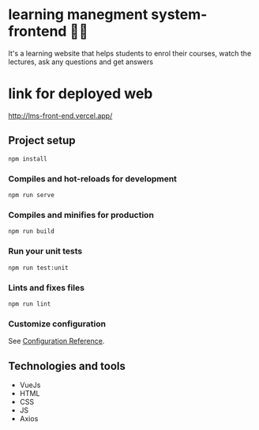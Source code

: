 # learning manegment system-frontend 👨‍🏫
It's a learning website that helps students to enrol their courses, watch the lectures, ask any questions and get answers

# link for deployed web 
http://lms-front-end.vercel.app/ 
## Project setup
```
npm install
```

### Compiles and hot-reloads for development
```
npm run serve
```

### Compiles and minifies for production
```
npm run build
```

### Run your unit tests
```
npm run test:unit
```

### Lints and fixes files
```
npm run lint
```

### Customize configuration
See [Configuration Reference](https://cli.vuejs.org/config/).

## Technologies and tools
- VueJs
- HTML
- CSS
- JS
- Axios
